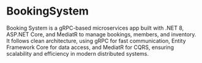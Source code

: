 # BookingSystem
Booking System is a gRPC-based microservices app built with .NET 8, ASP.NET Core, and MediatR to manage bookings, members, and inventory. It follows clean architecture, using gRPC for fast communication, Entity Framework Core for data access, and MediatR for CQRS, ensuring scalability and efficiency in modern distributed systems.
